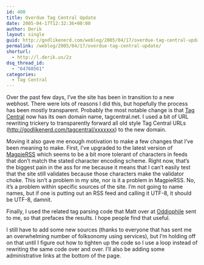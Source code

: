 ```yaml
---
id: 400
title: Overdue Tag Central Update
date: 2005-04-17T12:32:36+00:00
author: Derik
layout: single
guid: http://godlikenerd.com/weblog/2005/04/17/overdue-tag-central-update/
permalink: /weblog/2005/04/17/overdue-tag-central-update/
shorturl:
  - http://l.derik.us/2z
dsq_thread_id:
  - "64768561"
categories:
  - Tag Central
---
```

Over the past few days, I&#8217;ve the site has been in transition to a new webhost. There were lots of reasons I did this, but hopefully the process has been mostly transparent. Probably the most notable change is that [Tag Central](http://tagcentral.net) now has its own domain name, tagcentral.net. I used a bit of URL rewriting trickery to transparently forward all old style Tag Central URLs (http://godlikenerd.com/tagcentral/xxxxxxx) to the new domain.

Moving it also gave me enough motivation to make a few changes that I&#8217;ve been meaning to make. First, I&#8217;ve upgraded to the latest version of [MagpieRSS](http://magpierss.sourceforge.net/) which seems to be a bit more tolerant of characters in feeds that don&#8217;t match the stated character encoding scheme. Right now, that&#8217;s the biggest pain in the ass for me because it means that I can&#8217;t easily test that the site still validates because those characters make the validator choke. This isn&#8217;t a problem in my site, nor is it a problem in MagpieRSS. No, it&#8217;s a problem within specific sources of the site. I&#8217;m not going to name names, but if one is putting out an RSS feed and calling it UTF-8, it should be UTF-8, damnit.

Finally, I used the related tag parsing code that Matt over at [Oddiophile](http://www.oddiophile.com) sent to me, so that prefaces the results. I hope people find that useful.

I still have to add some new sources (thanks to everyone that has sent me an overwhelming number of folksonomy using services), but I&#8217;m holding off on that until I figure out how to tighten up the code so I use a loop instead of rewriting the same code over and over. I&#8217;ll also be adding some administrative links at the bottom of the page.